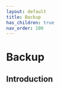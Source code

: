 ```yaml
---
layout: default
title: Backup 
has_children: true
nav_order: 100
---
```


# Backup

## Introduction
